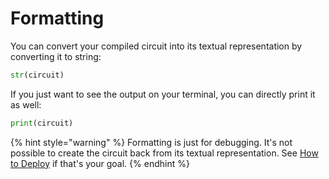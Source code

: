 # Formatting

You can convert your compiled circuit into its textual representation by converting it to string:

<!--pytest-codeblocks:skip-->
```python
str(circuit)
```

If you just want to see the output on your terminal, you can directly print it as well:

<!--pytest-codeblocks:skip-->
```python
print(circuit)
```

{% hint style="warning" %}
Formatting is just for debugging. It's not possible to create the circuit back from its textual representation. See [How to Deploy](../howto/deploy.md) if that's your goal.
{% endhint %}
